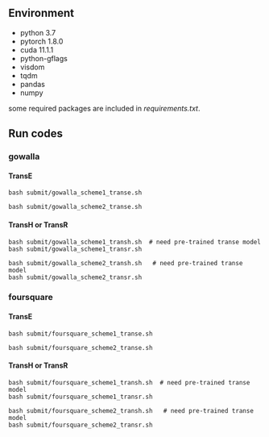 ## Environment

* python 3.7
* pytorch 1.8.0
* cuda 11.1.1
* python-gflags
* visdom
* tqdm
* pandas
* numpy

some required packages are included in *requirements.txt*.


## Run codes
### gowalla

#### TransE
```
bash submit/gowalla_scheme1_transe.sh
```

```
bash submit/gowalla_scheme2_transe.sh 
```
#### TransH or TransR
```
bash submit/gowalla_scheme1_transh.sh  # need pre-trained transe model
bash submit/gowalla_scheme1_transr.sh
```

```
bash submit/gowalla_scheme2_transh.sh   # need pre-trained transe model
bash submit/gowalla_scheme2_transr.sh
```
### foursquare
#### TransE
```
bash submit/foursquare_scheme1_transe.sh
```

```
bash submit/foursquare_scheme2_transe.sh 
```
#### TransH or TransR
```
bash submit/foursquare_scheme1_transh.sh  # need pre-trained transe model
bash submit/foursquare_scheme1_transr.sh
```

```
bash submit/foursquare_scheme2_transh.sh   # need pre-trained transe model
bash submit/foursquare_scheme2_transr.sh
```

